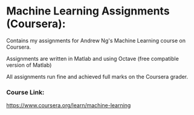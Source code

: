 # Machine Learning Assignments (Coursera):
Contains my assignments for Andrew Ng's Machine Learning course on Coursera. 

Assignments are written in Matlab and using Octave (free compatible version of Matlab)

All assignments run fine and achieved full marks on the Coursera grader.

### Course Link:
https://www.coursera.org/learn/machine-learning
